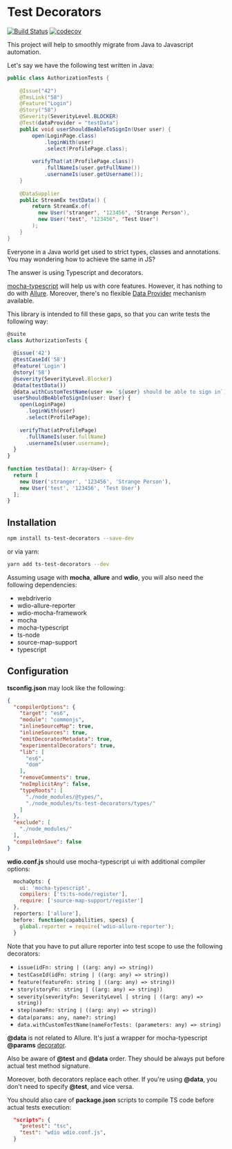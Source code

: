 # Test Decorators

[![Build Status](https://travis-ci.com/sskorol/ts-test-decorators.svg?branch=master)](https://travis-ci.com/sskorol/ts-test-decorators)
[![codecov](https://codecov.io/gh/sskorol/ts-test-decorators/branch/master/graph/badge.svg)](https://codecov.io/gh/sskorol/ts-test-decorators)

This project will help to smoothly migrate from Java to Javascript automation.

Let's say we have the following test written in Java:

```java
public class AuthorizationTests {
    
    @Issue("42")
    @TmsLink("58")
    @Feature("Login")
    @Story("58")
    @Severity(SeverityLevel.BLOCKER)
    @Test(dataProvider = "testData")
    public void userShouldBeAbleToSignIn(User user) {
        open(LoginPage.class)
            .loginWith(user)
            .select(ProfilePage.class);
    
        verifyThat(at(ProfilePage.class))
            .fullNameIs(user.getFullName())
            .usernameIs(user.getUsername());
    }
    
    @DataSupplier
    public StreamEx testData() {
        return StreamEx.of(
          new User('stranger', '123456', 'Strange Person'),
          new User('test', '123456', 'Test User')
        );
    }    
}
```

Everyone in a Java world get used to strict types, classes and annotations.
You may wondering how to achieve the same in JS?

The answer is using Typescript and decorators.

[mocha-typescript](https://github.com/pana-cc/mocha-typescript) will help us with core features.
However, it has nothing to do with [Allure](https://github.com/webdriverio-boneyard/wdio-allure-reporter).
Moreover, there's no flexible [Data Provider](https://github.com/sskorol/test-data-supplier) mechanism available. 

This library is intended to fill these gaps, so that you can write tests the following way:

```typescript
@suite
class AuthorizationTests {
      
  @issue('42')
  @testCaseId('58')
  @feature('Login')
  @story('58')
  @severity(SeverityLevel.Blocker)
  @data(testData())
  @data.withCustomTestName(user => `${user} should be able to sign in`)
  userShouldBeAbleToSignIn(user: User) {
    open(LoginPage)
      .loginWith(user)
      .select(ProfilePage);
    
    verifyThat(atProfilePage)
      .fullNameIs(user.fullName)
      .usernameIs(user.username);
  }
}
    
function testData(): Array<User> {
  return [
    new User('stranger', '123456', 'Strange Person'),
    new User('test', '123456', 'Test User')
  ];
}
``` 
## Installation

```bash
npm install ts-test-decorators --save-dev
```
or via yarn:
```bash
yarn add ts-test-decorators --dev
```
Assuming usage with **mocha**, **allure** and **wdio**, you will also need the following dependencies:
 
 - webdriverio
 - wdio-allure-reporter
 - wdio-mocha-framework
 - mocha
 - mocha-typescript
 - ts-node
 - source-map-support
 - typescript

## Configuration

**tsconfig.json** may look like the following:
```json
{
  "compilerOptions": {
    "target": "es6",
    "module": "commonjs",
    "inlineSourceMap": true,
    "inlineSources": true,
    "emitDecoratorMetadata": true,
    "experimentalDecorators": true,
    "lib": [
      "es6",
      "dom"
    ],
    "removeComments": true,
    "noImplicitAny": false,
    "typeRoots": [
      "./node_modules/@types/",
      "./node_modules/ts-test-decorators/types/"
    ]
  },
  "exclude": [
    "./node_modules/"
  ],
  "compileOnSave": false
}
```
**wdio.conf.js** should use mocha-typescript ui with additional compiler options:
```javascript
  mochaOpts: {
    ui: 'mocha-typescript',
    compilers: ['ts:ts-node/register'],
    require: ['source-map-support/register']
  },
  reporters: ['allure'],
  before: function(capabilities, specs) {
    global.reporter = require('wdio-allure-reporter');
  }
```
Note that you have to put allure reporter into test scope to use the following decorators:

 - `issue(idFn: string | ((arg: any) => string))`
 - `testCaseId(idFn: string | ((arg: any) => string))`
 - `feature(featureFn: string | ((arg: any) => string))`
 - `story(storyFn: string | ((arg: any) => string))`
 - `severity(severityFn: SeverityLevel | string | ((arg: any) => string))`
 - `step(nameFn: string | ((arg: any) => string))`
 - `data(params: any, name?: string)`
 - `data.withCustomTestName(nameForTests: (parameters: any) => string)`

**@data** is not related to Allure. It's just a wrapper for mocha-typescript **@params** [decorator](https://github.com/pana-cc/mocha-typescript/blob/master/test/it/fixtures/params.naming.suite.ts).

Also be aware of **@test** and **@data** order. They should be always put before actual test method signature.

Moreover, both decorators replace each other. If you're using **@data**, you don't need to specify **@test**, and vice versa.  

You should also care of **package.json** scripts to compile TS code before actual tests execution:
```json
  "scripts": {
    "pretest": "tsc",
    "test": "wdio wdio.conf.js",
  }
```
